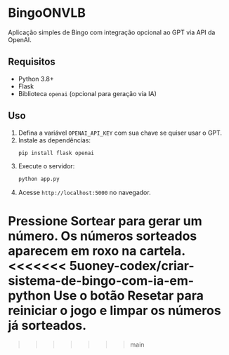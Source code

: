 # BingoONVLB

Aplicação simples de Bingo com integração opcional ao GPT via API da OpenAI.

## Requisitos
- Python 3.8+
- Flask
- Biblioteca `openai` (opcional para geração via IA)

## Uso

1. Defina a variável `OPENAI_API_KEY` com sua chave se quiser usar o GPT.
2. Instale as dependências:
   ```bash
   pip install flask openai
   ```
3. Execute o servidor:
   ```bash
   python app.py
   ```
4. Acesse `http://localhost:5000` no navegador.

Pressione **Sortear** para gerar um número. Os números sorteados aparecem em roxo na cartela.
<<<<<<< 5uoney-codex/criar-sistema-de-bingo-com-ia-em-python
Use o botão **Resetar** para reiniciar o jogo e limpar os números já sorteados.
=======
>>>>>>> main

